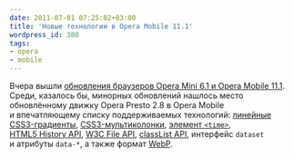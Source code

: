 ```yaml
---
date: 2011-07-01 07:25:02+03:00
title: 'Новые технологии в Opera Mobile 11.1'
wordpress_id: 380
tags:
- opera
- mobile
---
```


Вчера вышли [обновления браузеров Opera Mini 6.1 и Opera Mobile 11.1][1]. Среди, казалось бы, минорных обновлений нашлось место обновлённому движку Opera Presto 2.8 в Opera Mobile и впечатляющему списку поддерживаемых технологий: [линейные CSS3-градиенты][2], [CSS3-мультиколонки][3], [элемент `<time>`][4], [HTML5 History API][5], [W3C File API][6], [classList API][7], интерфейс `dataset` и атрибуты `data-*`, а также формат [WebP][8].

[1]: http://www.opera.com/mobile/new/
[2]: http://www.w3.org/TR/css3-images/#gradients
[3]: http://www.w3.org/TR/css3-multicol/
[4]: http://www.w3.org/TR/html5/text-level-semantics.html#the-time-element
[5]: http://www.w3.org/TR/html5/history.html
[6]: http://www.w3.org/TR/file-upload/
[7]: http://www.w3.org/TR/html5/common-dom-interfaces.html#domtokenlist-0
[8]: http://code.google.com/speed/webp/
